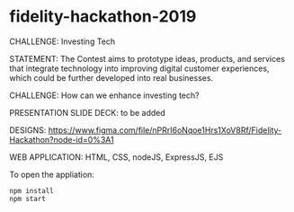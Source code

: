 # fidelity-hackathon-2019

CHALLENGE: Investing Tech

STATEMENT: The Contest aims to prototype ideas, products, and services that integrate technology into improving digital customer experiences, which could be further developed into real businesses.

CHALLENGE: How can we enhance investing tech?

PRESENTATION SLIDE DECK: to be added

DESIGNS: https://www.figma.com/file/nPRrI6oNqoe1Hrs1XoV8Rf/Fidelity-Hackathon?node-id=0%3A1

WEB APPLICATION: HTML, CSS, nodeJS, ExpressJS, EJS

To open the appliation: 
```
npm install 
npm start
```
